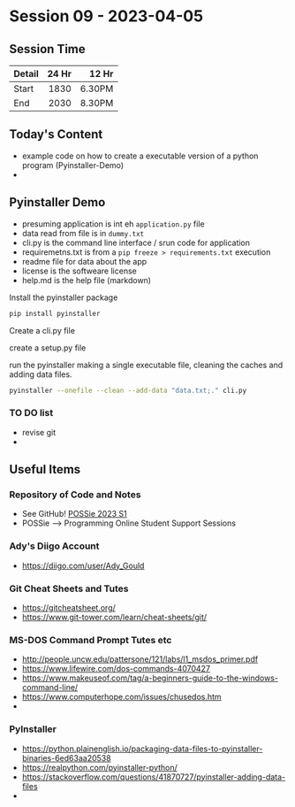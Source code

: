 # Session 09 - 2023-04-05

## Session Time
| Detail | 24 Hr |  12 Hr |
|--------|------:|-------:|
| Start  |  1830 | 6.30PM |
| End    |  2030 | 8.30PM |


## Today's Content

- example code on how to create a executable version of a python program (Pyinstaller-Demo)
- 

## Pyinstaller Demo

- presuming application is int eh `application.py` file
- data read from file is in `dummy.txt`
- cli.py is the command line interface / srun code for application
- requiremetns.txt is from a `pip freeze > requirements.txt` execution
- readme file for data about the app
- license is the softweare license
- help.md is the help file (markdown)

Install the pyinstaller package
```bash
pip install pyinstaller
```

Create a cli.py file

create a setup.py file

run the pyinstaller making a single executable file, cleaning the caches and adding data files.

```bash
pyinstaller --onefile --clean --add-data "data.txt;." cli.py
```


### TO DO list
- revise git
- 


## Useful Items

### Repository of Code and Notes
- See GitHub! [POSSie 2023 S1](https://github.com/AdyGCode/POSSie-2023S1)
- POSSie --> Programming Online Student Support Sessions

### Ady's Diigo Account
- https://diigo.com/user/Ady_Gould

### Git Cheat Sheets and Tutes
- https://gitcheatsheet.org/
- https://www.git-tower.com/learn/cheat-sheets/git/

### MS-DOS Command Prompt Tutes etc
- http://people.uncw.edu/pattersone/121/labs/l1_msdos_primer.pdf
- https://www.lifewire.com/dos-commands-4070427
- https://www.makeuseof.com/tag/a-beginners-guide-to-the-windows-command-line/
- https://www.computerhope.com/issues/chusedos.htm
- 

### PyInstaller
- https://python.plainenglish.io/packaging-data-files-to-pyinstaller-binaries-6ed63aa20538
- https://realpython.com/pyinstaller-python/
- https://stackoverflow.com/questions/41870727/pyinstaller-adding-data-files
- 
